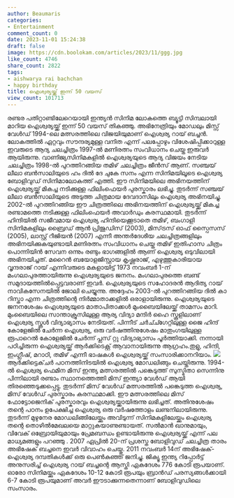 ```yaml
---
author: Beaumaris
categories:
- Entertainment
comment_count: 0
date: 2023-11-01 15:24:38
draft: false
image: https://cdn.boolokam.com/articles/2023/11/ggg.jpg
like_count: 4746
share_count: 2822
tags:
- aishwarya rai bachchan
- happy birthday
title: ഐശ്വര്യയ്ക്ക് ഇന്ന് 50 വയസ്
view_count: 101713
---
```


രണ്ടര പതിറ്റാണ്ടിലേറെയായി ഇന്ത്യന്‍ സിനിമ ലോകത്തെ ബ്യൂട്ടി സിമ്പലായി മാറിയ ഐശ്വര്യയ്ക്ക് ഇന്ന് 50 വയസ് തികഞ്ഞു. അഭിനേത്രിയും മോഡലും മിസ്സ് വേൾഡ് 1994-ലെ മത്സരത്തിലെ വിജയിയുമാണ് ഐശ്വര്യ റായ് ബച്ചൻ. ലോകത്തിൽ ഏറ്റവും സൗന്ദര്യമുള്ള വനിത എന്ന് പലപ്പോഴും വിശേഷിപ്പിക്കാറുള്ള ഇവരുടെ ആദ്യ ചലച്ചിത്രം 1997-ൽ മണിരത്നം സം‌വിധാനം ചെയ്ത ഇരുവർ ആയിരുന്നു. വാണിജ്യസിനിമകളിൽ ഐശ്വര്യയുടെ ആദ്യ വിജയം നേടിയ ചലച്ചിത്രം 1998-ൽ പുറത്തിറങ്ങിയ തമിഴ് ചലച്ചിത്രം ജീൻസ് ആണ്. സഞ്ചയ് ലീലാ ബൻസാലിയുടെ ഹം ദിൽ ദേ ചുകേ സനം എന്ന സിനിമയിലൂടെ ഐശ്വര്യ ബോളിവുഡ് സിനിമാലോകത്ത് എത്തി. ഈ സിനിമയിലെ അഭിനയത്തിന് ഐശ്വര്യയ്ക്ക് മികച്ച നടിക്കുള്ള ഫിലിംഫെയർ പുരസ്കാരം ലഭിച്ചു. തുടർന്ന് സഞ്ചയ് ലീലാ ബൻസാലിയുടെ അടുത്ത ചിത്രമായ ദേവദാസിലും ഐശ്വര്യ അഭിനയിച്ചു. 2002-ൽ പുറത്തിറങ്ങിയ ഈ ചിത്രത്തിലെ അഭിനയത്തിന് ഐശ്വര്യയ്ക്ക് മികച്ച രണ്ടാമത്തെ നടിക്കുള്ള ഫിലിംഫെയർ അവാർഡും കരസ്ഥമായി. തുടർന്ന് ഹിന്ദിയിൽ സജീവമായ ഐശ്വര്യ ഹിന്ദിയെക്കൂടാതെ തമിഴ്, ബംഗാളി സിനിമകളിലും ബ്രൈഡ് ആൻ പ്രിജുഡിസ് (2003), മിസ്‌ട്രസ് ഓഫ് സ്പൈസസ് (2005), ലാസ്റ്റ് റീജിയൻ (2007) എന്നീ അന്തർദേശീയ ചലച്ചിത്രങ്ങളിലും അഭിനയിക്കുകയുണ്ടായി.മണിരത്നം സംവിധാനം ചെയ്ത തമിഴ് ഇതിഹാസ ചിത്രം പൊന്നിയിൻ സേവന ഒന്നും രണ്ടും ഭാഗങ്ങളിൽ ആണ് ഐശ്വര്യ ഒടുവിലായി അഭിനയിച്ചത്. മറൈൻ ബയോളജിസ്റ്റായ കൃഷ്ണരാജ്, എഴുത്തുകാരിയായ വൃന്ദരാജ് റായ് എന്നിവരുടെ മകളായിട്ട് 1973 നവംബർ 1-ന്‌ മംഗലാപുരത്തായിരുന്നു ഐശ്വര്യയുടെ ജനനം. മംഗലാപുരത്തെ ബണ്ട് സമുദായത്തിൽപ്പെട്ടവരാണ് ഇവർ. ഐശ്വര്യയുടെ സഹോദരൻ ആദിത്യ റായ് നാവികസേനയിൽ ജോലി ചെയ്യുന്നു. അദ്ദേഹം 2003-ൽ പുറത്തിറങ്ങിയ ദിൽ കാ റിസ്താ എന്ന ചിത്രത്തിന്റെ നിർമ്മാതാക്കളിൽ ഒരാളായിരുന്നു. ഐശ്വര്യയുടെ ജനനശേഷം ഐശ്വര്യയുടെ മാതാപിതാക്കൾ മുംബൈയിലേയ്ക്ക് താമസം മാറി. മുംബൈയിലെ സാന്താക്രൂസിലുള്ള ആര്യ വിദ്യാ മന്ദിർ ഹൈ സ്കൂളിലാണ് ഐശ്വര്യ സ്കൂൾ വിദ്യാഭ്യാസം നേടിയത്. പിന്നീട് ചർച്ച്ഗേറ്റിലുള്ള ജൈ ഹിന്ദ് കോളേജിൽ ചേർന്ന ഐശ്വര്യ, ഒരു വർഷത്തിനുശേഷം മാതുംഗയിലുള്ള രൂപാറെൽ കോളേജിൽ ചേർന്ന് പ്ലസ് റ്റു വിദ്യാഭ്യാസം പൂർത്തിയാക്കി. നന്നായി പഠിച്ചിരുന്ന ഐശ്വര്യയ്ക്ക് ആർക്കിടെക്റ്റ് ആവാനായിരുന്നു ആഗ്രഹം.തുളു, ഹിന്ദി, ഇംഗ്ലീഷ്, മറാഠി, തമിഴ് എന്നീ ഭാഷകൾ ഐശ്വര്യയ്ക്ക് സംസാരിക്കാനറിയാം. ![](https://cdn.boolokam.com/articles/2023/11/ggg.jpg)ആർക്കിട്ടെക്‌ചർ പഠനത്തിനിടയിൽ ഐശ്വര്യ മോഡലിങ്ങും ചെയ്തിരുന്നു. 1994-ൽ ഐശ്വര്യ ഫെമിന മിസ് ഇന്ത്യ മത്സരത്തിൽ പങ്കെടുത്ത് സുസ്മിതാ സെന്നിനു പിന്നിലായി രണ്ടാം സ്ഥാനത്തെത്തി മിസ് ഇന്ത്യാ വേൾഡ് ആയി തിരഞ്ഞെടുക്കപ്പെട്ടു. തുടർന്ന് മിസ് വേൾഡ് മത്സരത്തിൽ പങ്കെടുത്ത ഐശ്വര്യ, മിസ് വേൾഡ് പുരസ്കാരം കരസ്ഥമാക്കി. ഈ മത്സരത്തിലെ മിസ് ഫോട്ടോജെനിക് പുരസ്കാരവും ഐശ്വര്യയ്ക്കായിരുന്നു ലഭിച്ചത്. അതിനുശേഷം തന്റെ പഠനം ഉപേക്ഷിച്ച ഐശ്വര്യ ഒരു വർഷത്തോളം ലണ്ടനിലായിരുന്നു. തുടർന്ന് മുഴുനേര മോഡലിങ്ങിലേയ്ക്കും അവിടുന്ന് സിനിമകളിലേയ്ക്കും ഐശ്വര്യ തന്റെ തൊഴിൽമേഖലയെ മാറ്റുകയാണുണ്ടായത്. സൽമാൻ ഖാനുമായും, വിവേക് ഒബ്രോയിയുമായും പ്രേമബന്ധം ഉണ്ടായിരുന്നു ഐശ്വര്യയ്ക്ക് എന്ന് പല മാധ്യമങ്ങളും പറഞ്ഞു . 2007 ഏപ്രിൽ 20-ന്‌ പ്രശസ്ത ബോളിവുഡ് ചലച്ചിത്ര താരം അഭിഷേക് ബച്ചനെ ഇവർ വിവാഹം ചെയ്തു. 2011 നവംബർ 14ന് അഭിഷേക്-ഐശ്വര്യ ദമ്പതികൾക്ക് ഒരു പെൺകുഞ്ഞ് ജനിച്ചു. ജിക്യൂ ഇന്ത്യ റിപ്പോർട്ട് അനുസരിച്ച് ഐശ്വര്യ റായ് ബച്ചന്റെ ആസ്തി ഏകദേശം 776 കോടി രൂപയാണ്. ഓരോ സിനിമയ്ക്കും ഏകദേശം 10-12 കോടി രൂപയും ബ്രാൻഡ് പരസ്യങ്ങള്‍ക്കായി 6-7 കോടി രൂപയുമാണ് അവർ ഈടാക്കുന്നതെന്നാണ് ബോളിവുഡിലെ സംസാരം.